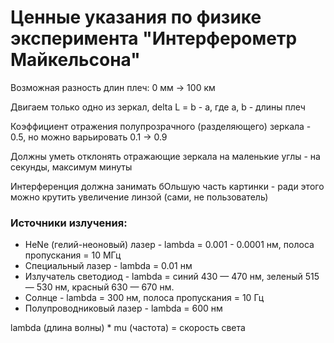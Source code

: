 # Ценные указания по физике эксперимента "Интерферометр Майкельсона"

Возможная разность длин плеч: 0 мм -> 100 км

Двигаем только одно из зеркал, delta L = b - a, где a, b - длины плеч

Коэффициент отражения полупрозрачного (разделяющего) зеркала - 0.5, но можно варьировать 0.1 -> 0.9

Должны уметь отклонять отражающие зеркала на маленькие углы - на секунды, максимум минуты

Интерференция должна занимать бОльшую часть картинки - ради этого можно крутить увеличение линзой (сами, не пользователь)

### Источники излучения:

- HeNe (гелий-неоновый) лазер - lambda = 0.001 - 0.0001 нм, полоса пропускания = 10 МГц
- Специальный лазер - lambda = 0.01 нм
- Излучатель светодиод - lambda = синий 430 — 470 нм, зеленый 515 — 530 нм, красный 630 — 670 нм.
- Солнце - lambda = 300 нм, полоса пропускания = 10 Гц
- Полупроводниковый лазер -  lambda = 600 нм

lambda (длина волны) * mu (частота) = скорость света
